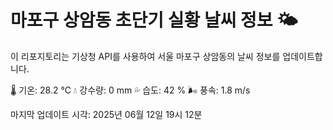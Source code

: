 
# 마포구 상암동 초단기 실황 날씨 정보 🌤️

이 리포지토리는 기상청 API를 사용하여 서울 마포구 상암동의 날씨 정보를 업데이트합니다. 

🌡️ 기온: 28.2 ℃
💧 강수량: 0 mm
💦 습도: 42 %
🌬️ 풍속: 1.8 m/s

마지막 업데이트 시각: 2025년 06월 12일 19시 12분    
